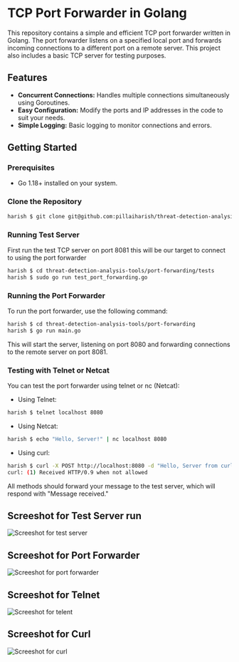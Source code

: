 # TCP Port Forwarder in Golang

This repository contains a simple and efficient TCP port forwarder written in Golang. The port forwarder listens on a specified local port and forwards incoming connections to a different port on a remote server. This project also includes a basic TCP server for testing purposes.

## Features

- **Concurrent Connections:** Handles multiple connections simultaneously using Goroutines.
- **Easy Configuration:** Modify the ports and IP addresses in the code to suit your needs.
- **Simple Logging:** Basic logging to monitor connections and errors.

## Getting Started

### Prerequisites

- Go 1.18+ installed on your system.

### Clone the Repository

```bash
harish $ git clone git@github.com:pillaiharish/threat-detection-analysis-tools.git
```

### Running Test Server
First run the test TCP server on port 8081 this will be our target to connect to using the port forwarder
```bash
harish $ cd threat-detection-analysis-tools/port-forwarding/tests
harish $ sudo go run test_port_forwarding.go
```

### Running the Port Forwarder
To run the port forwarder, use the following command:
```bash
harish $ cd threat-detection-analysis-tools/port-forwarding
harish $ go run main.go
```
This will start the server, listening on port 8080 and forwarding connections to the remote server on port 8081.

### Testing with Telnet or Netcat
You can test the port forwarder using telnet or nc (Netcat):


- Using Telnet:
```bash
harish $ telnet localhost 8080
```


- Using Netcat:
```bash
harish $ echo "Hello, Server!" | nc localhost 8080
```


- Using curl:
```bash
harish $ curl -X POST http://localhost:8080 -d "Hello, Server from curl"
curl: (1) Received HTTP/0.9 when not allowed
```

All methods should forward your message to the test server, which will respond with "Message received."


## Screeshot for Test Server run
![Screeshot for test server](https://github.com/pillaiharish/threat-detection-analysis-tools/port-forwarding/screen-captures/blob/main/test_port_forwarding.png)


## Screeshot for Port Forwarder
![Screeshot for port forwarder](https://github.com/pillaiharish/threat-detection-analysis-tools/port-forwarding/screen-captures/blob/main/main_tcp_port_forwarder.png)


## Screeshot for Telnet
![Screeshot for telent](https://github.com/pillaiharish/threat-detection-analysis-tools/port-forwarding/screen-captures/blob/main/telnet_on_8080.png)


## Screeshot for Curl
![Screeshot for curl](https://github.com/pillaiharish/threat-detection-analysis-tools/port-forwarding/screen-captures/blob/main/curl_on_8080.png)